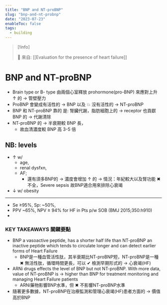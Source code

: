 ```yaml
---
title: "BNP and NT-proBNP"
slug: "bnp-and-nt-probnp"
date: "2023-07-23"
enableToc: false
tags:
  - building
---
```


> [!info]
>
> 🌱 來自: [[Evaluation for the presence of heart failure]]

# BNP and NT-proBNP

- Brain type or B- type 由兩個心室釋放 prohormone(pro-BNP) 來應對上升 ↑ 的 → 管壁壓力
- ProBNP 會變成有活性的 → BNP 以及 💥 沒有活性的 → NT-proBNP
- BNP 和 NT-proBNP 靠的 是: 腎臟代謝，脂肪細胞上的 → receptor 也貢獻 BNP 的 → 代謝清除
- NT-proBNP 的 → 半衰期較 BNP 長，
  - 故血清濃度較 BNP 高 3-5 倍

## NB: levels

- ↑ w/
  - age,
  - renal dysfxn,
  - AF;
    - 還有須多BNP的 → 濃度會增加 ↑ 的 → 情況：年紀較大以及腎功能 ✖ 不全，Severe sepsis 故BNP適合用來排除心衰竭
- ↓ w/ obesity

---

- Se ≥95%, Sp: ~50%,
- PPV ~65%, NPV ≥ 94% for HF in Pts p/w SOB (BMJ 2015;350:h910)
-

### KEY TAKEAWAYS 關鍵要點

- BNP a vasoactive peptide, has a shorter half life than NT-proBNP an inactive peptide which tends to circulate longer and can detect earlier forms of Heart Failure
  - BNP是一種血管活性肽，其半衰期比NT-proBNP短，NT-proBNP是一種 ✖ 無活性肽，循環時間更長，可以 ✔ 檢測早期形式的 → 心衰竭(HF)
- ARNi drugs effects the level of BNP but not NT-proBNP. With more data, value of NT-proBNP is → higher than BNP for treatment monitoring and managing Heart Failure patients
  - ARNi藥物影響BNP水準，但 ✖ 不影響NT-proBNP水準
- 隨著更多數據，NT-proBNP在治療監測和管理心衰竭(HF)患者方面的 → 價值高於BNP
